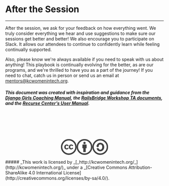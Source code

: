 # After the Session

---

After the session, we ask for your feedback on how everything went. We truly consider everything we hear and use suggestions to make sure our sessions get better and better! We also encourage you to participate on Slack. It allows our attendees to continue to confidently learn while feeling continually supported.

Also, please know we're always available if you need to speak with us about anything! This playbook is continually evolving for the better, as are our programs, and we're thrilled to have you as a part of the journey! If you need to chat, catch us in person or send us an email at [mentors@kcwomenintech.org](mailto:mentors@kcwomenintech.org).

##### _This document was created with inspiration and guidance from the _[_Django Girls Coaching Manual_](https://coach.djangogirls.org/)_, the _[_RailsBridge Workshop TA documents_](http://docs.railsbridge.org/workshop/ta_cheat_sheet)_, and the _[_Recurse Center’s User Manual_](https://www.recurse.com/manual)_._
</br>
</br>
</br>
</br>

<p align="center">
    <img align="middle" src="images/cc-kcwit.png" alt="KC Women in Tech" />
</p>
##### _This work is licensed by _[_http://kcwomenintech.org/_](http://kcwomenintech.org/)_ under a _[Creative Commons Attribution-ShareAlike 4.0 International License](http://creativecommons.org/licenses/by-sa/4.0/).
